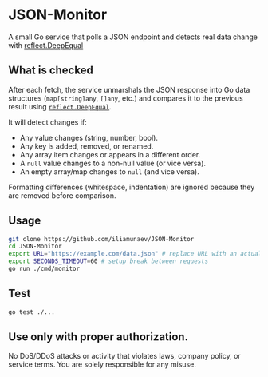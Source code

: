 # JSON-Monitor

A small Go service that polls a JSON endpoint and detects real data change
with [reflect.DeepEqual](https://pkg.go.dev/reflect#DeepEqual)

## What is checked
After each fetch, the service unmarshals the JSON response into Go data structures
(`map[string]any`, `[]any`, etc.) and compares it to the previous result using
[`reflect.DeepEqual`](https://pkg.go.dev/reflect#DeepEqual).

It will detect changes if:
- Any value changes (string, number, bool).
- Any key is added, removed, or renamed.
- Any array item changes or appears in a different order.
- A `null` value changes to a non-null value (or vice versa).
- An empty array/map changes to `null` (and vice versa).

Formatting differences (whitespace, indentation) are ignored because they are removed before comparison.

## Usage
```bash
git clone https://github.com/iliamunaev/JSON-Monitor
cd JSON-Monitor
export URL="https://example.com/data.json" # replace URL with an actual endpoint
export SECONDS_TIMEOUT=60 # setup break between requests
go run ./cmd/monitor
```

## Test
```bash
go test ./...
```

## Use only with proper authorization.
No DoS/DDoS attacks or activity that violates laws, company policy, or service terms.
You are solely responsible for any misuse.
